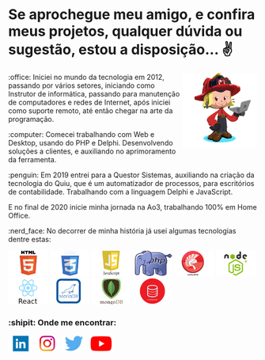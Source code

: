 # Se aprochegue meu amigo, e confira meus projetos, qualquer dúvida ou sugestão, estou a disposição... :v:

<img src="https://github.com/dallasmaicon/dallasmaicon/blob/master/image/dallasmaicon_octocat.png?raw=true" title="Confira o Octocat desenvolvido por dallasmaicon" alt="Confira o Octocat desenvolvido por dallasmaicon" width="30%" align="right" />

<div>
    <p>:office: Iniciei no mundo da tecnologia em 2012, passando por vários setores, iniciando como Instrutor de informática, passando para manutenção de computadores e redes de Internet, após iniciei como suporte remoto, até então chegar na arte da programação.</p>
    <p>:computer: Comecei trabalhando com Web e Desktop, usando do PHP e Delphi. Desenvolvendo soluções a clientes, e auxiliando no aprimoramento da ferramenta.</p>
    <p>:penguin: Em 2019 entrei para a Questor Sistemas, auxiliando na criação da tecnologia do Quiu, que é um automatizador de processos, para escritórios de contabilidade. Trabalhando com a linguagem Delphi e JavaScript.</p>
    <p>E no final de 2020 inicie minha jornada na Ao3, trabalhando 100% em Home Office.</p>
    <p>:nerd_face: No decorrer de minha história já usei algumas tecnologias dentre estas:</p>
    <img src="https://github.com/dallasmaicon/dallasmaicon/blob/master/image/html5_dallasmaicon.png?raw=true" width="80px" alt="Imagem com o símbolo do HTML5, já trabalhei em empresas com este" title="Imagem com o símbolo do HTML5, já trabalhei em empresas com este" />
    <img src="https://github.com/dallasmaicon/dallasmaicon/blob/master/image/css3_dallasmaicon.png?raw=true" width="80px" alt="Imagem com o símbolo do CSS3, já trabalhei em empresas com este" title="Imagem com o símbolo do CSS3, já trabalhei em empresas com este" />
    <img src="https://github.com/dallasmaicon/dallasmaicon/blob/master/image/javascript_dallasmaicon.png?raw=true" width="80px" alt="Imagem com o símbolo do JavaScript, já trabalhei em empresas com este" title="Imagem com o símbolo do JavaScript, já trabalhei em empresas com este" />
    <img src="https://github.com/dallasmaicon/dallasmaicon/blob/master/image/php_dallasmaicon.png?raw=true" width="80px" alt="Imagem com o símbolo do PHP, já trabalhei em empresas com este" title="Imagem com o símbolo do PHP, já trabalhei em empresas com este" />
    <img src="https://github.com/dallasmaicon/dallasmaicon/blob/master/image/delphi_dallasmaicon.png?raw=true" width="80px" alt="Imagem com o símbolo do Delphi, já trabalhei em empresas com este" title"Imagem com o símbolo do Delphi, já trabalhei em empresas com este" />
    <img src="https://github.com/dallasmaicon/dallasmaicon/blob/master/image/nodejs_dallasmaicon.png?raw=true" width="80px" alt="Imagem com o símbolo do NodeJS, uso academico e pessoal" title="Imagem com o símbolo do NodeJS, uso academico e pessoal" />
    <img src="https://github.com/dallasmaicon/dallasmaicon/blob/master/image/react_dallasmaicon.png?raw=true" width="80px" alt="Imagem com o símbolo do React, uso academico e pessoal" title="Imagem com o símbolo do React, uso academico e pessoal" />    
    <img src="https://github.com/dallasmaicon/dallasmaicon/blob/master/image/mariadb_dallasmaicon.png?raw=true" width="80px" alt="Listas das Tecnologias de banco de dodos conheciadas por dallasmaicon, símbolo MariaDB" />
    <img src="https://github.com/dallasmaicon/dallasmaicon/blob/master/image/mongodb_dallasmaicon.png?raw=true" width="80px" alt="Listas das Tecnologias de banco de dodos conheciadas por dallasmaicon, símbolo MongoDB" />
    <img src="https://github.com/dallasmaicon/dallasmaicon/blob/master/image/oracle_dallasmaicon.png?raw=true" width="80px" alt="Listas das Tecnologias de banco de dodos conheciadas por dallasmaicon, símbolo Oracle" />
    <h3>:shipit: Onde me encontrar:</h3>
    <a target="_blank" href="https://www.linkedin.com/in/dallasmaicon/"><img src="https://github.com/dallasmaicon/dallasmaicon/blob/master/image/linkedin_dallasmaicon.png?raw=true" alt="Link para o LinkId de Maicon Andre" title="Link para o LinkId de Maicon Andre" width="50px" /></a>
    <a target="_blank" href="https://www.instagram.com/dallasmaicon/"><img src="https://github.com/dallasmaicon/dallasmaicon/blob/master/image/instagran_dallasmaicon.png?raw=true" alt="Link para o Intagram de Maicon Andre" title="Link para o Intagram de Maicon Andre" width="50px" /></a>
    <a target="_blank" href="https://twitter.com/dallasmaicon"><img src="https://github.com/dallasmaicon/dallasmaicon/blob/master/image/twitter_dallasmaicon.png?raw=true" alt="Link para o Twitter de Maicon Andre" title="Link para o Twitter de Maicon Andre" width="50px" /></a>
    <a target="_blank" href="https://www.youtube.com/channel/UCXQzgZmYiMXRpJ0NPN9xHcw?view_as=subscriber" ><img src="https://github.com/dallasmaicon/dallasmaicon/blob/master/image/youtube_dallasmaicon.png?raw=true" alt="Link para o YouTube de Maicon Andre" title="Link para o YouTube de Maicon Andre" width="50px"></a>

<!--
**dallasmaicon/dallasmaicon** is a ✨ _special_ ✨ repository because its `README.md` (this file) appears on your GitHub profile.

Here are some ideas to get you started:

- 🔭 I’m currently working on ...
- 🌱 I’m currently learning ...
- 👯 I’m looking to collaborate on ...
- 🤔 I’m looking for help with ...
- 💬 Ask me about ...
- 📫 How to reach me: ...
- 😄 Pronouns: ...
- ⚡ Fun fact: ...
-->
